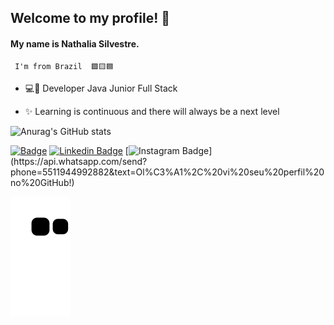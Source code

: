 ##  Welcome to my profile! 👋

#### My name is Nathalia Silvestre. 
     I'm from Brazil  🟩🟨🟦
     

- 💻🚀 Developer Java Junior Full Stack 

- ✨ Learning is continuous and there will always be a next level

![Anurag's GitHub stats](https://github-readme-stats.vercel.app/api?username=93-silvestre&theme=blueberry&show_icons=true) 



[![Badge](https://img.shields.io/badge/LinkedIn-0077B5?style=for-the-badge&logo=linkedin&logoColor=white&logo=Linkedin&logoColor=black&link=https://www.linkedin.com/in/nathalia-ribeiro-silvestre-381849215/)](https://www.linkedin.com/in/nathalia-ribeiro-silvestre-381849215/) [![Linkedin Badge](https://img.shields.io/badge/Instagram-E4405F?style=for-the-badge&logo=instagram&logoColor=white&link=https://instagram.com/nathalia.silvestree?utm_medium=copy_linka)](https://instagram.com/nathalia.silvestree?utm_medium=copy_link) [![Instagram Badge](https://img.shields.io/badge/WhatsApp-25D366?style=for-the-badge&logo=whatsapp&logoColor=white&link=https://api.whatsapp.com/send?phone=55119856133882&text=Ol%C3%A1%2C%20vi%20seu%20perfil%20no%20GitHub!)](https://api.whatsapp.com/send?phone=5511944992882&text=Ol%C3%A1%2C%20vi%20seu%20perfil%20no%20GitHub!)

  ![Snake animation](https://github.com/rafaballerini/rafaballerini/blob/output/github-contribution-grid-snake.svg)
 
</div>



